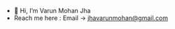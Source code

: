 - 👋 Hi, I’m Varun Mohan Jha
- Reach me here : Email -> jhavarunmohan@gmail.com

<!---
varunmj123/varunmj123 is a ✨ special ✨ repository because its `README.md` (this file) appears on your GitHub profile.
You can click the Preview link to take a look at your changes.
--->
